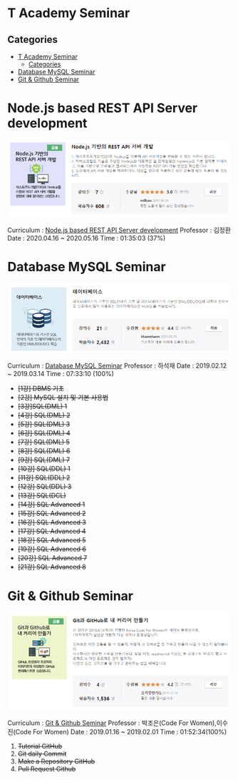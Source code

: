 # T Academy Seminar

## Categories

- [T Academy Seminar](#t-academy-seminar)
  - [Categories](#categories)
- [Database MySQL Seminar](#database-mysql-seminar)
- [Git & Github Seminar](#git--github-seminar)


# Node.js based REST API Server development
![](assets/t-academy-ba28bb84.png)

Curriculum : [Node.js based REST API Server development](/node/node.md)
Professor : 김정환
Date : 2020.04.16 ~ 2020.05.16
Time : 01:35:03 (37%)

# Database MySQL Seminar

![](assets/t-academy-b913a908.png)

Curriculum : [Database MySQL Seminar](../../database/MySQL_Content.md)
Professor : 하석재
Date : 2019.02.12 ~ 2019.03.14
Time : 07:33:10 (100%)

* ~~[1강] DBMS 기초~~
* ~~[2강] MySQL 설치 및 기본 사용법~~
* ~~[3강]SQL(DML) 1~~
* ~~[4강] SQL(DML) 2~~
* ~~[5강] SQL(DML) 3~~
* ~~[6강] SQL(DML) 4~~
* ~~[7강] SQL(DML) 5~~
* ~~[8강] SQL(DML) 6~~
* ~~[9강] SQL(DML) 7~~
* ~~[10강] SQL(DDL) 1~~
* ~~[11강] SQL(DDL) 2~~
* ~~[12강] SQL(DDL) 3~~
* ~~[13강] SQL(DCL)~~
* ~~[14강] SQL Advanced 1~~
* ~~[15강] SQL Advanced 2~~
* ~~[16강] SQL Advanced 3~~
* ~~[17강] SQL Advanced 4~~
* ~~[18강] SQL Advanced 5~~
* ~~[19강] SQL Advanced 6~~
* ~~[20강] SQL Advanced 7~~
* ~~[21강] SQL Advanced 8~~

# Git & Github Seminar

![](assets/t-academy-2f48691f.png)

Curriculum : [Git & Github Seminar](/git/git.md)
Professor : 박조은(Code For Women),이수진(Code For Women)
Date : 2019.01.16 ~ 2019.02.01
Time : 01:52:34(100%)

1. ~~Tutorial GitHub~~
2. ~~Git daily Commit~~
3. ~~Make a Repository GitHub~~
4. ~~Pull Request Github~~
